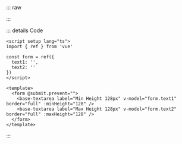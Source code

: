 ::: raw

<ClientOnly>
  <TextareaHeight />
</ClientOnly>

:::

::: details Code

```vue
<script setup lang="ts">
import { ref } from 'vue'

const form = ref({
  text1: '',
  text2: ''
})
</script>

<template>
  <form @submit.prevent="">
    <base-textarea label="Min Height 128px" v-model="form.text1" border="full" :minHeight="128" />
    <base-textarea label="Max Height 128px" v-model="form.text2" border="full" :maxHeight="128" />
  </form>
</template>
```

:::
